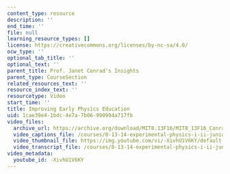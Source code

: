 ```yaml
---
content_type: resource
description: ''
end_time: ''
file: null
learning_resource_types: []
license: https://creativecommons.org/licenses/by-nc-sa/4.0/
ocw_type: ''
optional_tab_title: ''
optional_text: ''
parent_title: Prof. Janet Conrad's Insights
parent_type: CourseSection
related_resources_text: ''
resource_index_text: ''
resourcetype: Video
start_time: ''
title: Improving Early Physics Education
uid: 1cae39e4-1bdc-4e7a-7b06-990994a717fb
video_files:
  archive_url: https://archive.org/download/MIT8.13F16/MIT8_13F16_Conrad_Early_Physics_300k.mp4
  video_captions_file: /courses/8-13-14-experimental-physics-i-ii-junior-lab-fall-2016-spring-2017/b024a1c39a3950b2a869f2440e3de04a_-XivhU1V6KY.vtt
  video_thumbnail_file: https://img.youtube.com/vi/-XivhU1V6KY/default.jpg
  video_transcript_file: /courses/8-13-14-experimental-physics-i-ii-junior-lab-fall-2016-spring-2017/076d7dd477b0c860769915e4a419ac42_-XivhU1V6KY.pdf
video_metadata:
  youtube_id: -XivhU1V6KY
---
```

